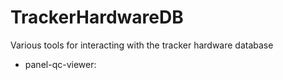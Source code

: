 # TrackerHardwareDB

Various tools for interacting with the tracker hardware database

 - panel-qc-viewer: 
